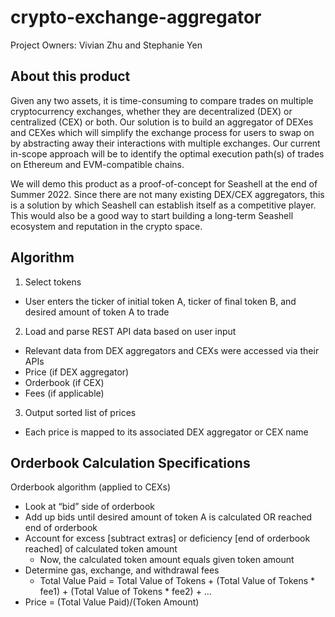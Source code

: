 # crypto-exchange-aggregator

Project Owners: Vivian Zhu and Stephanie Yen

## About this product

Given any two assets, it is time-consuming to compare trades on multiple cryptocurrency exchanges, whether they are decentralized (DEX) or centralized (CEX) or both. Our solution is to build an aggregator of DEXes and CEXes which will simplify the exchange process for users to swap on by abstracting away their interactions with multiple exchanges. Our current in-scope approach will be to identify the optimal execution path(s) of trades on Ethereum and EVM-compatible chains.

We will demo this product as a proof-of-concept for Seashell at the end of Summer 2022. Since there are not many existing DEX/CEX aggregators, this is a solution by which Seashell can establish itself as a competitive player. This would also be a good way to start building a long-term Seashell ecosystem and reputation in the crypto space.


## Algorithm

1. Select tokens
- User enters the ticker of initial token A, ticker of final token B, and desired amount of token A to trade 

2. Load and parse REST API data based on user input
- Relevant data from DEX aggregators and CEXs were accessed via their APIs
- Price (if DEX aggregator)
- Orderbook (if CEX)
- Fees (if applicable)

3. Output sorted list of prices 
- Each price is mapped to its associated DEX aggregator or CEX name


## Orderbook Calculation Specifications

Orderbook algorithm (applied to CEXs)
- Look at “bid” side of orderbook
- Add up bids until desired amount of token A is calculated OR reached end of orderbook
- Account for excess [subtract extras] or deficiency [end of orderbook reached] of calculated token amount 
     - Now, the calculated token amount equals given token amount
- Determine gas, exchange, and withdrawal fees
     - Total Value Paid = Total Value of Tokens + (Total Value of Tokens * fee1) + (Total Value of Tokens * fee2) + …
- Price = (Total Value Paid)/(Token Amount)

